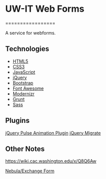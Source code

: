 # UW-IT Web Forms
=================

A service for webforms. 

Technologies
------------

* [HTML5](http://developers.whatwg.org/)
* [CSS3](http://www.w3.org/Style/CSS/)
* [JavaScript](https://developer.mozilla.org/en-US/docs/JavaScript)
* [jQuery](http://jquery.com/)
* [Bootstrap](http://twitter.github.com/bootstrap/)
* [Font Awesome](http://fortawesome.github.com/Font-Awesome/)
* [Modernizr](http://modernizr.com/)
* [Grunt](http://gruntjs.com/)
* [Sass](http://sass-lang.com/)

Plugins
-------

[jQuery Pulse Animation Plugin](http://jsoverson.github.com/jquery.pulse.js/)
[jQuery Migrate](https://github.com/jquery/jquery-migrate/)


Other Notes
-----------

<https://wiki.cac.washington.edu/x/Q8Q6Aw>

[Nebula/Exchange Form](https://www.washington.edu/itconnect/wares/nebula/forms/index.cgi)